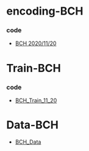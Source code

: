 # encoding-BCH

### code
* [BCH 2020/11/20](https://nbviewer.jupyter.org/github/auauru/encoding-BCH/blob/main/BCH%287%2C4%2C3%29_109_11_20/743_BCH.ipynb)

# Train-BCH

### code
* [BCH_Train_11_20](https://nbviewer.jupyter.org/github/auauru/encoding-BCH/blob/main/BCH%287%2C4%2C3%29_109_11_20/743_BCH_Train.ipynb)


# Data-BCH
* [BCH_Data](https://drive.google.com/drive/folders/1oyBa-aGc0i_vPg_qommshS1jSb2UhnWl?usp=sharing)

